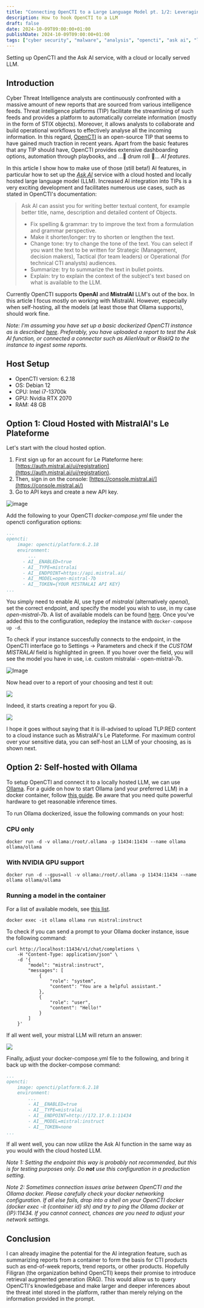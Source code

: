 ```yaml
---
title: "Connecting OpenCTI to a Large Language Model pt. 1/2: Leveraging the Ask AI feature"
description: How to hook OpenCTI to a LLM
draft: false
date: 2024-10-09T09:00:00+01:00
publishDate: 2024-10-09T09:00:00+01:00
tags: ["cyber security", "malware", "analysis", "opencti", "ask ai", "llm", "data science", "machine learning", "deep learning", "large language models", "ollama"]
---
```


Setting up OpenCTI and the Ask AI service, with a cloud or locally served LLM.

## Introduction

Cyber Threat Intelligence analysts are continuously confronted with a massive amount of new reports 
that are sourced from various intelligence feeds. Threat intelligence platforms (TIP) facilitate the streamlining of such feeds and 
provides a platform to automatically correlate information (mostly in the form of STIX objects). Moreover, it allows
analysts to collaborate and build operational workflows to effectively analyse all the incoming information. In this regard, [OpenCTI](https://github.com/OpenCTI-Platform/opencti) is an open-source TIP that seems to have gained much traction in recent years. Apart from the basic features that any TIP should have, 
OpenCTI provides extensive dashboarding options, automation through playbooks, and ...:drum: drum roll :drum:... *AI features*.

In this article I show how to make use of those (still beta!) AI features, in particular how to set up the [*Ask AI*](https://docs.opencti.io/latest/usage/ask-ai/) service with a cloud
hosted and locally hosted large language model (LLM). Increased AI integration into TIPs is a very exciting development and facilitates numerous use cases, such as stated
in OpenCTI's documentation:


> Ask AI can assist you for writing better textual content, for example better title, name, description and detailed content of Objects.
>
>    - Fix spelling & grammar: try to improve the text from a formulation and grammar perspective.
>    - Make it shorter/longer: try to shorten or lengthen the text.
>    - Change tone: try to change the tone of the text. You can select if you want the text to be written for Strategic (Management, decision makers), Tactical (for team leaders) or Operational (for technical CTI analysts) audiences.
>    - Summarize: try to summarize the text in bullet points.
>    - Explain: try to explain the context of the subject's text based on what is available to the LLM.

Currently OpenCTI supports **OpenAI** and **MistralAI** LLM's out of the box. In this article I focus mostly
on working with MistralAI. However, especially when self-hosting, all the models (at least those that Ollama supports),
should work fine. 

*Note: I'm assuming you have set up a basic dockerized OpenCTI instance as is described [here](https://docs.opencti.io/latest/deployment/installation/)*.
*Preferably, you have uploaded a report to test the Ask AI function, or connected a connector such as AlienVault or RiskIQ to the instance to ingest some reports.*

## Host Setup
- OpenCTI version: 6.2.18
- OS: Debian 12
- CPU: Intel i7-13700k
- GPU: Nvidia RTX 2070
- RAM: 48 GB

## Option 1: Cloud Hosted with MistralAI's Le Plateforme

Let's start with the cloud hosted option.

1. First sign up for an account for Le Plateforme here: [https://auth.mistral.ai/ui/registration](https://auth.mistral.ai/ui/registration).
2. Then, sign in on the console: [https://console.mistral.ai/](https://console.mistral.ai/)
3. Go to API keys and create a new API key. 

![image](img/le_plateforme.png)

Add the following to your OpenCTI *docker-compose.yml* file under the opencti configuration options:

```YAML
...
opencti:
    image: opencti/platform:6.2.18
    environment:
        ...
      - AI__ENABLED=true 
      - AI__TYPE=mistralai
      - AI__ENDPOINT=https://api.mistral.ai/
      - AI__MODEL=open-mistral-7b
      - AI__TOKEN={YOUR MISTRALAI API KEY}
...
```

You simply need to enable AI, use type of *mistralai* (alternatively *openai*), set the correct endpoint, and specify the model you wish to use,
in my case *open-mistral-7b*. A list of available models can be found [here](https://docs.mistral.ai/getting-started/models/models_overview/). Once you've added this to the
configuration, redeploy the instance with ``` docker-compose up -d ```. 

To check if your instance succesfully connects to the endpoint, in the OpenCTI interface go to Settings -> Parameters and check if the *CUSTOM MISTRALAI* field is highlighted in green. If you hover over the field, you will see the model you have in use, i.e. custom mistralai - open-mistral-7b. 

![Image](img/opencti_parameters.png)

Now head over to a report of your choosing and test it out:

![](img/ask_ai.png)

Indeed, it starts creating a report for you :smiley:.

![](img/ask_ai_finished.png)

I hope it goes without saying that it is ill-advised to upload TLP:RED content to a cloud instance such as MistralAI's Le Plateforme.
For maximum control over your sensitive data, you can self-host an LLM of your choosing, as is shown next. 

## Option 2: Self-hosted with Ollama

To setup OpenCTI and connect it to a locally hosted LLM, we can use [Ollama](http://www.ollama.com).
For a guide on how to start Ollama (and your preferred LLM) in a docker container, follow [this guide](https://ollama.com/blog/ollama-is-now-available-as-an-official-docker-image). 
Be aware that you need quite powerful hardware to get reasonable inference times. 

To run Ollama dockerized, issue the following commands on your host:

### CPU only
```
docker run -d -v ollama:/root/.ollama -p 11434:11434 --name ollama ollama/ollama
```

### With NVIDIA GPU support
```
docker run -d --gpus=all -v ollama:/root/.ollama -p 11434:11434 --name ollama ollama/ollama
```

### Running a model in the container
For a list of available models, see [this list](https://ollama.com/library).
```
docker exec -it ollama ollama run mistral:instruct
```

To check if you can send a prompt to your Ollama docker instance, issue the following command:

```
curl http://localhost:11434/v1/chat/completions \
    -H "Content-Type: application/json" \
    -d '{
        "model": "mistral:instruct",
        "messages": [
            {
                "role": "system",
                "content": "You are a helpful assistant."
            },
            {
                "role": "user",
                "content": "Hello!"
            }
        ]
    }'
```

If all went well, your mistral LLM will return an answer: 

![](img/curl.png)

Finally, adjust your docker-compose.yml file to the following, and bring it back up with the docker-compose command:

```YAML
...
opencti:
    image: opencti/platform:6.2.18
    environment:
        ...
        - AI__ENABLED=true 
        - AI__TYPE=mistralai
        - AI__ENDPOINT=http://172.17.0.1:11434
        - AI__MODEL=mistral:instruct
        - AI__TOKEN=none
...
```
If all went well, you can now utilize the Ask AI function in the same way as you would with the cloud hosted LLM.

*Note 1: Setting the endpoint this way is probably not recommended, but this is for testing purposes only. Do **not** use this configuration
in a production setting.*

*Note 2: Sometimes connection issues arise between OpenCTI and the Ollama docker. Please carefully check your docker networking
configuration. If all else fails, drop into a shell on your OpenCTI docker (docker exec -it {container id} sh) and try to ping
the Ollama docker at {IP}:11434. If you cannot connect, chances are you need to adjust your network settings.*

## Conclusion

I can already imagine the potential for the AI integration feature, such as summarizing reports from a container to form
the basis for CTI products such as end-of-week reports, trend reports, or other products. Hopefully Filigran (the organization behind OpenCTI)
keeps their promise to introduce retrieval augmented generation (RAG). This would allow us to query OpenCTI's knowledgebase and make larger
and deeper inferences about the threat intel stored in the platform, rather than merely relying on the information provided in the prompt.